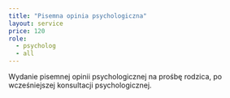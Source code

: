 ```yaml
---
title: "Pisemna opinia psychologiczna"
layout: service
price: 120
role:
  - psycholog
  - all
---
```


Wydanie pisemnej opinii psychologicznej na prośbę rodzica, po wcześniejszej konsultacji psychologicznej.
